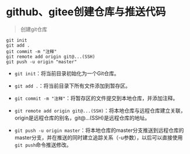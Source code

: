 # **github、gitee创建仓库与推送代码**

> 创建git仓库

```
git init
git add .
git commit -m "注释"
git remote add origin git@...(SSH)
git push -u origin "master"
```

- `git init`：将当前目录初始化为一个Git仓库。

- `git add .`：将当前目录下所有文件添加到暂存区。

- `git commit -m "注释"`：将暂存区的文件提交到本地仓库，并添加注释。

- `git remote add origin git@...(SSH)`：将本地仓库与远程仓库建立关联，origin是远程仓库的别名，git@...(SSH)是远程仓库的地址。

- `git push -u origin master`：将本地仓库的master分支推送到远程仓库的master分支，并在推送的同时建立追踪关系（-u参数），以后可以直接使用`git push`命令推送修改。

  

  

  